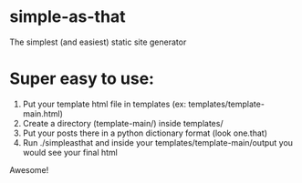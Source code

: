 simple-as-that
==============

The simplest (and easiest) static site generator 


# Super easy to use:
1. Put your template html file in templates (ex: templates/template-main.html)
2. Create a directory (template-main/) inside templates/ 
3. Put your posts there in a python dictionary format (look one.that)
4. Run ./simpleasthat and inside your templates/template-main/output you would see your final html

Awesome!

